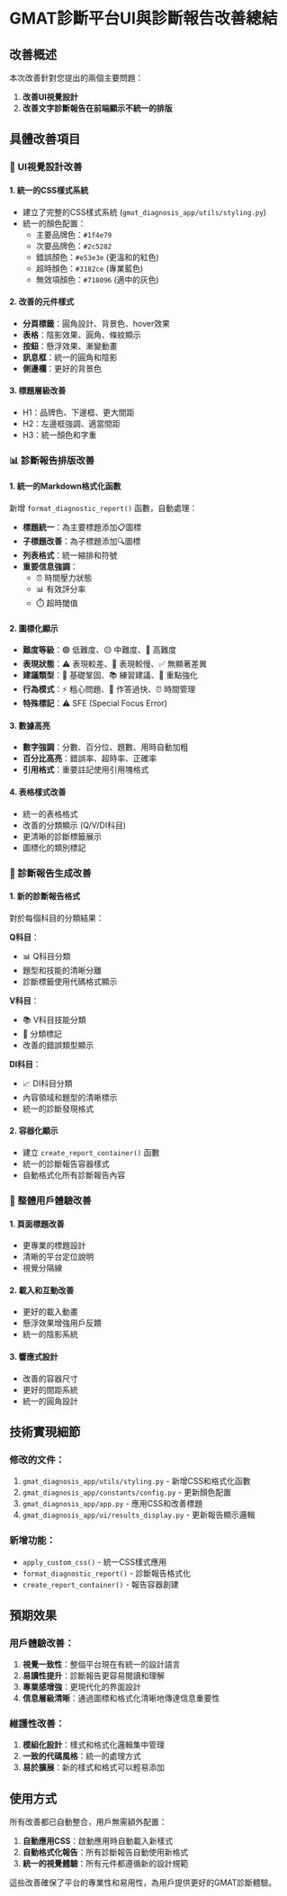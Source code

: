 # GMAT診斷平台UI與診斷報告改善總結

## 改善概述

本次改善針對您提出的兩個主要問題：
1. **改善UI視覺設計**
2. **改善文字診斷報告在前端顯示不統一的排版**

## 具體改善項目

### 🎨 UI視覺設計改善

#### 1. 統一的CSS樣式系統
- 建立了完整的CSS樣式系統 (`gmat_diagnosis_app/utils/styling.py`)
- 統一的顏色配置：
  - 主要品牌色：`#1f4e79`
  - 次要品牌色：`#2c5282`
  - 錯誤顏色：`#e53e3e` (更溫和的紅色)
  - 超時顏色：`#3182ce` (專業藍色)
  - 無效項顏色：`#718096` (適中的灰色)

#### 2. 改善的元件樣式
- **分頁標籤**：圓角設計、背景色、hover效果
- **表格**：陰影效果、圓角、條紋顯示
- **按鈕**：懸浮效果、漸變動畫
- **訊息框**：統一的圓角和陰影
- **側邊欄**：更好的背景色

#### 3. 標題層級改善
- H1：品牌色、下邊框、更大間距
- H2：左邊框強調、適當間距
- H3：統一顏色和字重

### 📊 診斷報告排版改善

#### 1. 統一的Markdown格式化函數
新增 `format_diagnostic_report()` 函數，自動處理：

- **標題統一**：為主要標題添加📋圖標
- **子標題改善**：為子標題添加🔍圖標
- **列表格式**：統一縮排和符號
- **重要信息強調**：
  - ⏰ 時間壓力狀態
  - 📊 有效評分率
  - ⏱️ 超時閾值

#### 2. 圖標化顯示
- **難度等級**：🟢 低難度、🟡 中難度、🔴 高難度
- **表現狀態**：⚠️ 表現較差、🐌 表現較慢、✅ 無顯著差異
- **建議類型**：🔨 基礎鞏固、📚 練習建議、🎯 重點強化
- **行為模式**：⚡ 粗心問題、🏃 作答過快、⏰ 時間管理
- **特殊標記**：⚠️ SFE (Special Focus Error)

#### 3. 數據高亮
- **數字強調**：分數、百分位、題數、用時自動加粗
- **百分比高亮**：錯誤率、超時率、正確率
- **引用格式**：重要註記使用引用塊格式

#### 4. 表格樣式改善
- 統一的表格格式
- 改善的分類顯示 (Q/V/DI科目)
- 更清晰的診斷標籤展示
- 圖標化的類別標記

### 🔧 診斷報告生成改善

#### 1. 新的診斷報告格式
對於每個科目的分類結果：

**Q科目**：
- 📊 Q科目分類
- 題型和技能的清晰分離
- 診斷標籤使用代碼格式顯示

**V科目**：
- 📚 V科目技能分類
- 🎯 分類標記
- 改善的錯誤類型顯示

**DI科目**：
- 📈 DI科目分類
- 內容領域和題型的清晰標示
- 統一的診斷發現格式

#### 2. 容器化顯示
- 建立 `create_report_container()` 函數
- 統一的診斷報告容器樣式
- 自動格式化所有診斷報告內容

### 📱 整體用戶體驗改善

#### 1. 頁面標題改善
- 更專業的標題設計
- 清晰的平台定位說明
- 視覺分隔線

#### 2. 載入和互動改善
- 更好的載入動畫
- 懸浮效果增強用戶反饋
- 統一的陰影系統

#### 3. 響應式設計
- 改善的容器尺寸
- 更好的間距系統
- 統一的圓角設計

## 技術實現細節

### 修改的文件：
1. `gmat_diagnosis_app/utils/styling.py` - 新增CSS和格式化函數
2. `gmat_diagnosis_app/constants/config.py` - 更新顏色配置
3. `gmat_diagnosis_app/app.py` - 應用CSS和改善標題
4. `gmat_diagnosis_app/ui/results_display.py` - 更新報告顯示邏輯

### 新增功能：
- `apply_custom_css()` - 統一CSS樣式應用
- `format_diagnostic_report()` - 診斷報告格式化
- `create_report_container()` - 報告容器創建

## 預期效果

### 用戶體驗改善：
1. **視覺一致性**：整個平台現在有統一的設計語言
2. **易讀性提升**：診斷報告更容易閱讀和理解
3. **專業感增強**：更現代化的界面設計
4. **信息層級清晰**：通過圖標和格式化清晰地傳達信息重要性

### 維護性改善：
1. **模組化設計**：樣式和格式化邏輯集中管理
2. **一致的代碼風格**：統一的處理方式
3. **易於擴展**：新的樣式和格式可以輕易添加

## 使用方式

所有改善都已自動整合，用戶無需額外配置：

1. **自動應用CSS**：啟動應用時自動載入新樣式
2. **自動格式化報告**：所有診斷報告自動使用新格式
3. **統一的視覺體驗**：所有元件都遵循新的設計規範

這些改善確保了平台的專業性和易用性，為用戶提供更好的GMAT診斷體驗。 